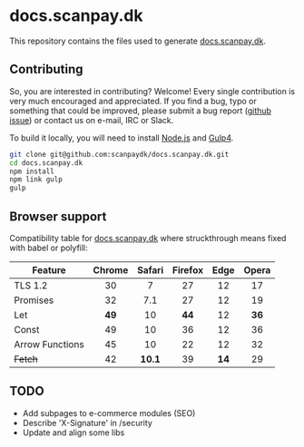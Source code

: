 # docs.scanpay.dk

This repository contains the files used to generate [docs.scanpay.dk](https://docs.scanpay.dk).

## Contributing

So, you are interested in contributing? Welcome! Every single contribution is very much encouraged and appreciated. If you find a bug, typo or something that could be improved, please submit a bug report ([github issue](https://github.com/scanpaydk/docs.scanpay.dk/issues/new)) or contact us on e-mail, IRC or Slack.

To build it locally, you will need to install [Node.js](https://nodejs.org/en/) and [Gulp4](http://gulpjs.com).


```bash
git clone git@github.com:scanpaydk/docs.scanpay.dk.git
cd docs.scanpay.dk
npm install
npm link gulp
gulp
```

## Browser support

Compatibility table for [docs.scanpay.dk](https://docs.scanpay.dk) where struckthrough means fixed with babel or polyfill:

Feature              | Chrome | Safari   | Firefox | Edge   | Opera
-------------------- | :-----:| :------: | :-----: | :----: | :----:
TLS 1.2              | 30     | 7        | 27      | 12     | 17
Promises             | 32     | 7.1      | 27      | 12     | 19
Let                  | **49** | 10       | **44**  | 12     | **36**
Const                | 49     | 10       | 36      | 12     | 36
Arrow Functions      | 45     | 10       | 22      | 12     | 32
~~Fetch~~            | 42     | **10.1** | 39      | **14** | 29


## TODO

* Add subpages to e-commerce modules (SEO)
* Describe 'X-Signature' in /security
* Update and align some libs
